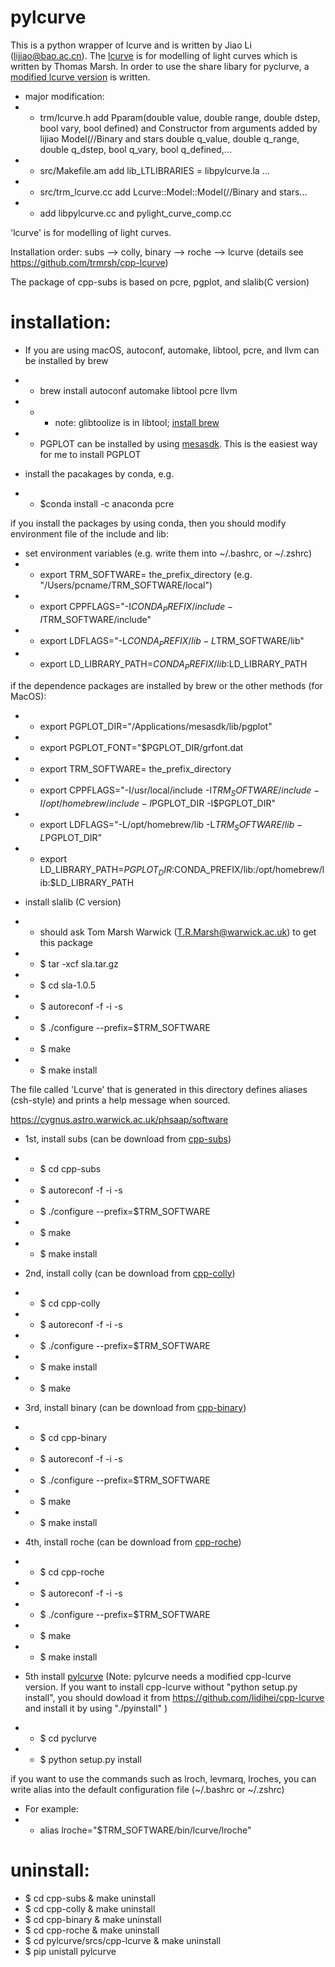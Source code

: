 # pylcurve
This is a python wrapper of lcurve and is written by Jiao Li (lijiao@bao.ac.cn). 
The [lcurve](https://github.com/trmrsh/cpp-lcurve) is for modelling of light curves which is written by Thomas Marsh.
In order to use the share libary for pyclurve, a [modified lcurve version](https://github.com/lidihei/cpp-lcurve) is written. 

- major modification: 
- - trm/lcurve.h add Pparam(double value, double range, double dstep, bool vary, bool defined) and 
    Constructor from arguments added by lijiao
    Model(//Binary and stars
           double q_value, double q_range, double q_dstep, bool q_vary, bool q_defined,... 
- - src/Makefile.am add lib_LTLIBRARIES = libpylcurve.la ...
- - src/trm_lcurve.cc  add Lcurve::Model::Model(//Binary and stars...
- - add libpylcurve.cc and pylight_curve_comp.cc

'lcurve' is for modelling of light curves.

Installation order: subs --> colly, binary --> roche --> lcurve  (details see https://github.com/trmrsh/cpp-lcurve)


The package of cpp-subs is based on pcre, pgplot, and slalib(C version)


# installation:

- If you are using macOS, autoconf, automake, libtool, pcre, and llvm can be installed by brew
- - brew install autoconf automake libtool pcre llvm
- - - note: glibtoolize is in libtool; [install brew](https://brew.sh)

- - PGPLOT can be installed by using [mesasdk](http://user.astro.wisc.edu/~townsend/static.php?ref=mesasdk#Prerequisites). This is the easiest way for me to install PGPLOT

- install the pacakages by conda, e.g.
- - $conda install -c anaconda pcre

if you install the packages by using conda, then you should modify environment file of the include and lib:

- set environment variables (e.g. write them into \~/.bashrc, or \~/.zshrc)
- - export TRM_SOFTWARE= the_prefix_directory (e.g. "/Users/pcname/TRM_SOFTWARE/local") 
- - export CPPFLAGS="-I$CONDA_PREFIX/include -I$TRM_SOFTWARE/include"
- - export LDFLAGS="-L$CONDA_PREFIX/lib -L$TRM_SOFTWARE/lib"
- - export LD_LIBRARY_PATH=$CONDA_PREFIX/lib:$LD_LIBRARY_PATH

if the dependence packages are installed by brew or the other methods (for MacOS):
- - export PGPLOT_DIR="/Applications/mesasdk/lib/pgplot"
- - export PGPLOT_FONT="$PGPLOT_DIR/grfont.dat
- - export TRM_SOFTWARE= the_prefix_directory
- - export CPPFLAGS="-I/usr/local/include -I$TRM_SOFTWARE/include -I/opt/homebrew/include -I$PGPLOT_DIR -I$PGPLOT_DIR"
- - export LDFLAGS="-L/opt/homebrew/lib -L$TRM_SOFTWARE/lib -L$PGPLOT_DIR"
- - export LD_LIBRARY_PATH=$PGPLOT_DIR:$CONDA_PREFIX/lib:/opt/homebrew/lib:$LD_LIBRARY_PATH


- install slalib (C version)
- - should ask Tom Marsh Warwick (T.R.Marsh@warwick.ac.uk) to get this package
- - $ tar -xcf sla.tar.gz
- - $ cd sla-1.0.5
- - $ autoreconf -f -i -s
- - $ ./configure --prefix=$TRM_SOFTWARE
- - $ make
- - $ make install

The file called 'Lcurve' that is generated in this directory defines
aliases (csh-style) and prints a help message when sourced.

https://cygnus.astro.warwick.ac.uk/phsaap/software


- 1st, install subs (can be download from [cpp-subs](https://github.com/trmrsh/cpp-subs))
- - $ cd cpp-subs
- - $ autoreconf -f -i -s
- - $ ./configure --prefix=$TRM_SOFTWARE
- - $ make
- - $ make install

- 2nd, install colly (can be download from [cpp-colly](https://github.com/trmrsh/cpp-colly))
- - $ cd cpp-colly
- - $ autoreconf -f -i -s
- - $ ./configure --prefix=$TRM_SOFTWARE
- - $ make install
- - $ make

- 3rd, install binary (can be download from [cpp-binary](https://github.com/trmrsh/cpp-binary))
- - $ cd cpp-binary
- - $ autoreconf -f -i -s
- - $ ./configure --prefix=$TRM_SOFTWARE
- - $ make
- - $ make install

- 4th, install roche (can be download from [cpp-roche](https://github.com/trmrsh/cpp-roche))
- - $ cd cpp-roche
- - $ autoreconf -f -i -s
- - $ ./configure --prefix=$TRM_SOFTWARE
- - $ make
- - $ make install


- 5th install [pylcurve](https://github.com/lidihei/pylcurve) (Note: pylcurve needs a modified cpp-lcurve version. 
If you want to install cpp-lcurve without "python setup.py install", you should dowload it from https://github.com/lidihei/cpp-lcurve and install it by using "./pyinstall" )
- - $ cd pyclurve
- - $ python setup.py install

if you want to use the commands such as lroch, levmarq, lroches, you can write alias into the default configuration file (\~/.bashrc or \~/.zshrc)
- For example:
- - alias lroche="$TRM_SOFTWARE/bin/lcurve/lroche"

# uninstall:
- $ cd cpp-subs & make uninstall
- $ cd cpp-colly & make uninstall
- $ cd cpp-binary & make uninstall
- $ cd cpp-roche & make uninstall
- $ cd pylcurve/srcs/cpp-lcurve & make uninstall
- $ pip unistall pylcurve

